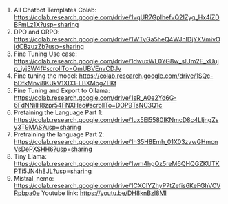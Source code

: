 1) All Chatbot Templates Colab: https://colab.research.google.com/drive/1vqUR7GpIhefvQ2IZyg_Hx4iZDBFmLz1X?usp=sharing
2) DPO and ORPO: https://colab.research.google.com/drive/1WTyGa5heQ4WJnIDjYXVmivOjdCBzuzZb?usp=sharing
3) Fine Tuning Use case: https://colab.research.google.com/drive/1dwuxWL0YG8w_slUm2E_xUujp_iyj3W4f#scrollTo=QmUBVEnvCDJv
4) Fine tuning the model: https://colab.research.google.com/drive/1SQc-bDfkMnvi8KUkV1XD3-LBXMbgZEKt
5) Fine Tuning and Export to Ollama: https://colab.research.google.com/drive/1sR_A0e2Yd6G-6FdNNilH8zpr54FNXHeo#scrollTo=DOP9TsNC3Q1c
6) Pretaining the Language Part 1: https://colab.research.google.com/drive/1ux5El5580IKNmcD8c4LIjngZsy3T9MAS?usp=sharing
7) Pretraining the language Part 2: https://colab.research.google.com/drive/1h35H8Emh_01X03zvwGHmcnVsDePXSHH6?usp=sharing
8) Tiny Llama: https://colab.research.google.com/drive/1wm4hgQz5reM6QHQGZKUTKPTi5JN4h8JL?usp=sharing
9) Mistral_nemo: https://colab.research.google.com/drive/1CXCIYZhyP7tZefis6KeFGhVOVRpbpa0e
Youtube link: https://youtu.be/DH8knBzI8MI
